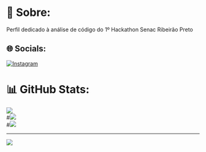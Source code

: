 # 💫 Sobre:
Perfil dedicado à análise de código do 1º Hackathon Senac Ribeirão Preto


## 🌐 Socials:
[![Instagram](https://img.shields.io/badge/Instagram-%23E4405F.svg?logo=Instagram&logoColor=white)](https://instagram.com/senac.ribeiraopreto) 
# 📊 GitHub Stats:
![](https://github-readme-stats.vercel.app/api?username=hackathon.senacrip&theme=dark&hide_border=false&include_all_commits=false&count_private=false)<br/>
#![](https://github-readme-streak-stats.herokuapp.com/?user=hackathon.senacrip&theme=dark&hide_border=false)<br/>
#![](https://github-readme-stats.vercel.app/api/top-langs/?username=hackathon.senacrip&theme=dark&hide_border=false&include_all_commits=false&count_private=false&layout=compact)

---
[![](https://visitcount.itsvg.in/api?id=hackathon.senacrip&icon=0&color=0)](https://visitcount.itsvg.in)

<!-- Proudly created with GPRM ( https://gprm.itsvg.in ) -->
